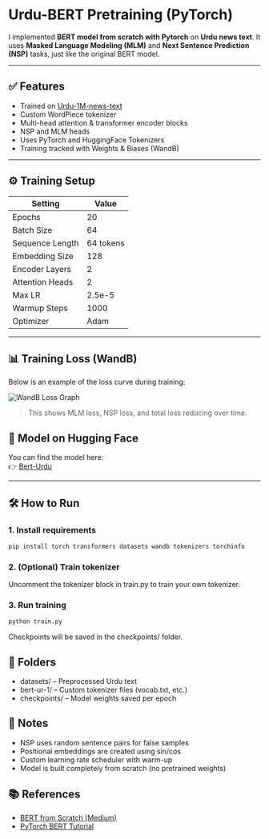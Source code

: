 # Urdu-BERT Pretraining (PyTorch)

I implemented **BERT model from scratch with Pytorch** on **Urdu news text**. It uses **Masked Language Modeling (MLM)** and **Next Sentence Prediction (NSP)** tasks, just like the original BERT model.

---

## ✅ Features

- Trained on [Urdu-1M-news-text](https://huggingface.co/datasets/El-chapoo/Urdu-1M-news-text)
- Custom WordPiece tokenizer
- Multi-head attention & transformer encoder blocks
- NSP and MLM heads
- Uses PyTorch and HuggingFace Tokenizers
- Training tracked with Weights & Biases (WandB)

---
## ⚙️ Training Setup

| Setting            | Value       |
|--------------------|-------------|
| Epochs             | 20          |
| Batch Size         | 64          |
| Sequence Length    | 64 tokens   |
| Embedding Size     | 128         |
| Encoder Layers     | 2           |
| Attention Heads    | 2           |
| Max LR             | 2.5e-5      |
| Warmup Steps       | 1000        |
| Optimizer          | Adam        |

---
## 📊 Training Loss (WandB)

Below is an example of the loss curve during training:

![WandB Loss Graph](loss.png)

> This shows MLM loss, NSP loss, and total loss reducing over time.

## 🔗 Model on Hugging Face

You can find the model here:  
👉 [Bert-Urdu](https://huggingface.co/mahwizzzz/Urdu-Bert)  

---
## 🛠 How to Run

### 1. Install requirements

```bash
pip install torch transformers datasets wandb tokenizers torchinfo
```
### 2. (Optional) Train tokenizer

Uncomment the tokenizer block in train.py to train your own tokenizer.

### 3. Run training

```bash
python train.py
```

Checkpoints will be saved in the checkpoints/ folder.

## 📁 Folders

- datasets/ – Preprocessed Urdu text
- bert-ur-1/ – Custom tokenizer files (vocab.txt, etc.)
- checkpoints/ – Model weights saved per epoch

## 📌 Notes

- NSP uses random sentence pairs for false samples
- Positional embeddings are created using sin/cos
- Custom learning rate scheduler with warm-up
- Model is built completely from scratch (no pretrained weights)

## 📚 References

- [BERT from Scratch (Medium)](https://medium.com/data-and-beyond/complete-guide-to-building-bert-model-from-sratch-3e6562228891)
- [PyTorch BERT Tutorial](https://ai.plainenglish.io/bert-pytorch-implementation-prepare-dataset-part-1-efd259113e5a)

